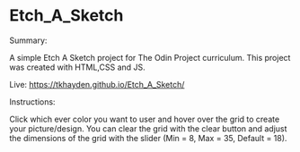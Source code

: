# Etch_A_Sketch
Summary:

A simple Etch A Sketch project for The Odin Project curriculum. This project was created with HTML,CSS and JS.

Live:  https://tkhayden.github.io/Etch_A_Sketch/

Instructions:

Click which ever color you want to user and hover over the grid to create your picture/design. You can clear the grid with the clear button and adjust the dimensions of the grid with the slider (Min = 8, Max = 35, Default = 18).
